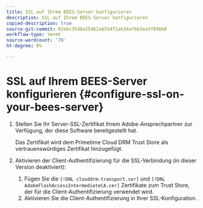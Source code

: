 ```yaml
---
title: SSL auf Ihrem BEES-Server konfigurieren
description: SSL auf Ihrem BEES-Server konfigurieren
copied-description: true
source-git-commit: 02ebc3548a254b2a6554f1ab34afbb3ea5f09bb8
workflow-type: tm+mt
source-wordcount: '78'
ht-degree: 0%

---
```


# SSL auf Ihrem BEES-Server konfigurieren {#configure-ssl-on-your-bees-server}

1. Stellen Sie Ihr Server-SSL-Zertifikat Ihrem Adobe-Ansprechpartner zur Verfügung, der diese Software bereitgestellt hat.

   Das Zertifikat wird dem Primetime Cloud DRM Trust Store als vertrauenswürdiges Zertifikat hinzugefügt.
1. Aktivieren der Client-Authentifizierung für die SSL-Verbindung (in dieser Version deaktiviert):
   1. Fügen Sie die `[!DNL clouddrm-transport.cer]` und `[!DNL AdobeFlashAccessIntermediateCA.cer]` Zertifikate zum Trust Store, der für die Client-Authentifizierung verwendet wird.
   1. Aktivieren Sie die Client-Authentifizierung in Ihrer SSL-Konfiguration.
